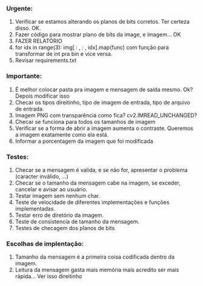 ### Urgente:
1. Verificar se estamos alterando os planos de bits corretos. Ter certeza disso. OK.
2. Fazer código para mostrar plano de bits da image, e imagem... OK
3. FAZER RELATÓRIO
4. for idx in range(3): img[ : , : , idx].map(func) com função para transformar de int pra bin e vice versa.
5. Revisar requirements.txt

### Importante:
1. É melhor colocar pasta pra imagem e mensagem de saída mesmo. Ok? Depois modificar isso
2. Checar os tipos direitinho, tipo de imagem de entrada, tipo de arquivo de entrada.
3. Imagem PNG com transparência como fica? cv2.IMREAD_UNCHANGED?
4. Checar se funciona para todos os tamanhos de imagem
5. Verificar se a forma de abrir a imagem aumenta o contraste. Queremos a imagem exatamente como ela está.
6. Informar a porcentagem da imagem que foi modificada

### Testes:
1. Checar se a mensagem é valida, e se não for, apresentar o problema (caracter inválido, ...)
2. Checar se o tamanho da mensagem cabe na imagem, se exceder, cancelar e avisar ao usuário.
3. Testar imagem sem nenhum char.
4. Teste de velocidade de diferentes implementações e funções implementadas.
5. Testar erro de diretório da imagem.
6. Teste de consistencia de tamanho da mensagem.
7. Testes de checagem dos planos de bits

### Escolhas de implentação:
1. Tamanho da mensagem é a primeira coisa codificada dentro da imagem. 
2. Leitura da mensagem gasta mais memória mais acredito ser mais rápida... Ver isso direitinho

